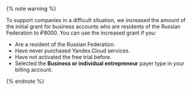 {% note warning %}

To support companies in a difficult situation, we increased the amount of the initial grant for business accounts who are residents of the Russian Federation to&nbsp;₽8000. You can use the increased grant if you:

  - Are a resident of the Russian Federation.
  - Have never purchased Yandex.Cloud services.
  - Have not activated the free trial before.
  - Selected the **Business or individual entrepreneur** payer type in your billing account.

{% endnote %}


